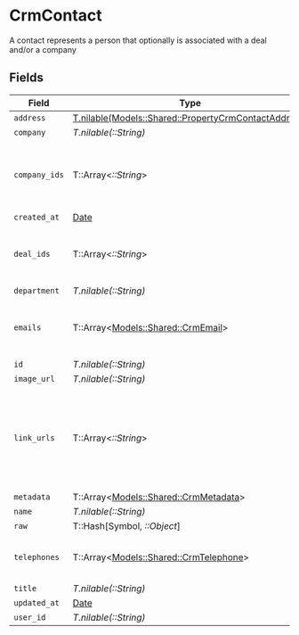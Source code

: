 # CrmContact

A contact represents a person that optionally is associated with a deal and/or a company


## Fields

| Field                                                                                                    | Type                                                                                                     | Required                                                                                                 | Description                                                                                              |
| -------------------------------------------------------------------------------------------------------- | -------------------------------------------------------------------------------------------------------- | -------------------------------------------------------------------------------------------------------- | -------------------------------------------------------------------------------------------------------- |
| `address`                                                                                                | [T.nilable(Models::Shared::PropertyCrmContactAddress)](../../models/shared/propertycrmcontactaddress.md) | :heavy_minus_sign:                                                                                       | N/A                                                                                                      |
| `company`                                                                                                | *T.nilable(::String)*                                                                                    | :heavy_minus_sign:                                                                                       | N/A                                                                                                      |
| `company_ids`                                                                                            | T::Array<*::String*>                                                                                     | :heavy_minus_sign:                                                                                       | An array of company IDs associated with this contact                                                     |
| `created_at`                                                                                             | [Date](https://ruby-doc.org/stdlib-2.6.1/libdoc/date/rdoc/Date.html)                                     | :heavy_minus_sign:                                                                                       | N/A                                                                                                      |
| `deal_ids`                                                                                               | T::Array<*::String*>                                                                                     | :heavy_minus_sign:                                                                                       | An array of deal IDs associated with this contact                                                        |
| `department`                                                                                             | *T.nilable(::String)*                                                                                    | :heavy_minus_sign:                                                                                       | N/A                                                                                                      |
| `emails`                                                                                                 | T::Array<[Models::Shared::CrmEmail](../../models/shared/crmemail.md)>                                    | :heavy_minus_sign:                                                                                       | An array of email addresses for this contact                                                             |
| `id`                                                                                                     | *T.nilable(::String)*                                                                                    | :heavy_minus_sign:                                                                                       | N/A                                                                                                      |
| `image_url`                                                                                              | *T.nilable(::String)*                                                                                    | :heavy_minus_sign:                                                                                       | N/A                                                                                                      |
| `link_urls`                                                                                              | T::Array<*::String*>                                                                                     | :heavy_minus_sign:                                                                                       | Additional URLs associated with the contact e.g., LinkedIn, website, etc                                 |
| `metadata`                                                                                               | T::Array<[Models::Shared::CrmMetadata](../../models/shared/crmmetadata.md)>                              | :heavy_minus_sign:                                                                                       | N/A                                                                                                      |
| `name`                                                                                                   | *T.nilable(::String)*                                                                                    | :heavy_minus_sign:                                                                                       | N/A                                                                                                      |
| `raw`                                                                                                    | T::Hash[Symbol, *::Object*]                                                                              | :heavy_minus_sign:                                                                                       | N/A                                                                                                      |
| `telephones`                                                                                             | T::Array<[Models::Shared::CrmTelephone](../../models/shared/crmtelephone.md)>                            | :heavy_minus_sign:                                                                                       | An array of telephones for this contact                                                                  |
| `title`                                                                                                  | *T.nilable(::String)*                                                                                    | :heavy_minus_sign:                                                                                       | N/A                                                                                                      |
| `updated_at`                                                                                             | [Date](https://ruby-doc.org/stdlib-2.6.1/libdoc/date/rdoc/Date.html)                                     | :heavy_minus_sign:                                                                                       | N/A                                                                                                      |
| `user_id`                                                                                                | *T.nilable(::String)*                                                                                    | :heavy_minus_sign:                                                                                       | N/A                                                                                                      |